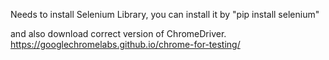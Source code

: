 Needs to install Selenium Library, you can install it by "pip install selenium"

and also download correct version of ChromeDriver.
https://googlechromelabs.github.io/chrome-for-testing/
